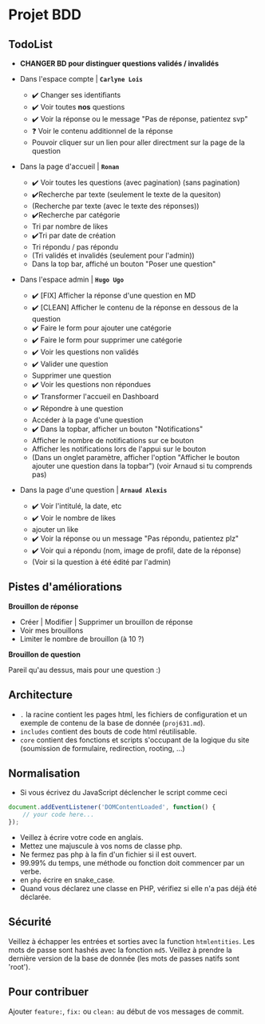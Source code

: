 # Projet BDD

## TodoList

- **CHANGER BD pour distinguer questions validés / invalidés**
- Dans l'espace compte | **`Carlyne Lois`**
    - ✔️ Changer ses identifiants
    - ✔️ Voir toutes **nos** questions
    - ✔️ Voir la réponse ou le message "Pas de réponse, patientez svp"
    - ❓ Voir le contenu additionnel de la réponse
    - Pouvoir cliquer sur un lien pour aller directment sur la page de la question


- Dans la page d'accueil | **`Ronan`**
    - ✔️ Voir toutes les questions (avec pagination) (sans pagination)
    - ✔️Recherche par texte (seulement le texte de la quesiton)
    - (Recherche par texte (avec le texte des réponses))
    - ✔️Recherche par catégorie
    - Tri par nombre de likes
    - ✔️Tri par date de création
    - Tri répondu / pas répondu
    - (Tri validés et invalidés (seulement pour l'admin))
    - Dans la top bar, affiché un bouton "Poser une question"

- Dans l'espace admin | **`Hugo Ugo`**
    - ✔️ [FIX] Afficher la réponse d'une question en MD
    - ✔️ [CLEAN] Afficher le contenu de la réponse en dessous de la question
    - ✔️ Faire le form pour ajouter une catégorie
    - ✔️ Faire le form pour supprimer une catégorie
    - ✔️ Voir les questions non validés
    - ✔️ Valider une question
    - Supprimer une question
    - ✔️ Voir les questions non répondues
    - ✔️ Transformer l'accueil en Dashboard
    - ✔️ Répondre à une question
    - Accéder à la page d'une question
    - ✔️ Dans la topbar, afficher un bouton "Notifications"
    - Afficher le nombre de notifications sur ce bouton
    - Afficher les notifications lors de l'appui sur le bouton
    - (Dans un onglet paramètre, afficher l'option "Afficher le bouton ajouter une question dans la topbar") (voir Arnaud si tu comprends pas)

- Dans la page d'une question | **`Arnaud Alexis`**
    - ✔️ Voir l'intitulé, la date, etc
    - ✔️ Voir le nombre de likes
    - ajouter un like
    - ✔️ Voir la réponse ou un message "Pas répondu, patientez plz"
    - ✔️ Voir qui a répondu (nom, image de profil, date de la réponse)
    - (Voir si la question à été édité par l'admin)

## Pistes d'améliorations
**Brouillon de réponse**
- Créer | Modifier | Supprimer un brouillon de réponse
- Voir mes brouillons
- Limiter le nombre de brouillon (à 10 ?)

**Brouillon de question**

Pareil qu'au dessus, mais pour une question :)
## Architecture

 - `.` la racine contient les pages html, les fichiers de configuration et un exemple de contenu de la base de donnée (`proj631.md`).
 - `includes` contient des bouts de code html réutilisable.
 - `core` contient des fonctions et scripts s'occupant de la logique du site (soumission de formulaire, redirection, rooting, ...)

## Normalisation

 - Si vous écrivez du JavaScript déclencher le script comme ceci
````js
document.addEventListener('DOMContentLoaded', function() {
    // your code here...
});
````
 - Veillez à écrire votre code en anglais.
 - Mettez une majuscule à vos noms de classe php.
 - Ne fermez pas php à la fin d'un fichier si il est ouvert.
 - 99.99% du temps, une méthode ou fonction doit commencer par un verbe.
 - en `php` écrire en snake_case.
 - Quand vous déclarez une classe en PHP, vérifiez si elle n'a pas déjà été déclarée.

## Sécurité

Veillez à échapper les entrées et sorties avec la function `htmlentities`.
Les mots de passe sont hashés avec la fonction `md5`.
Veillez à prendre la dernière version de la base de donnée (les mots de passes natifs sont 'root').

## Pour contribuer

Ajouter `feature:`, `fix:` ou `clean:` au début de vos messages de commit.
